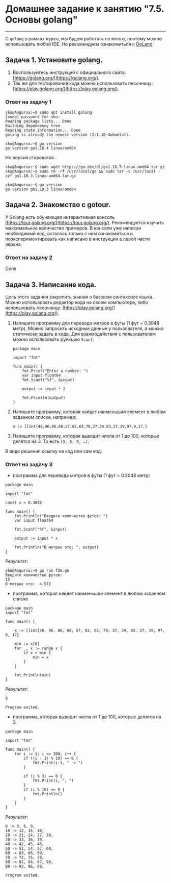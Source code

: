 # Домашнее задание к занятию "7.5. Основы golang"

---

С `golang` в рамках курса, мы будем работать не много, поэтому можно использовать любой IDE. 
Но рекомендуем ознакомиться с [GoLand](https://www.jetbrains.com/ru-ru/go/).  

## Задача 1. Установите golang.
1. Воспользуйтесь инструкций с официального сайта: [https://golang.org/](https://golang.org/).
2. Так же для тестирования кода можно использовать песочницу: [https://play.golang.org/](https://play.golang.org/).

### Ответ на задачу 1

```
sku@Angurva:~$ sudo apt install golang
[sudo] password for sku:
Reading package lists... Done
Building dependency tree
Reading state information... Done
golang is already the newest version (2:1.10~4ubuntu1).

sku@Angurva:~$ go version
go version go1.16.4 linux/amd64
```

Но версия староватaя..

```
sku@Angurva:~$ sudo wget https://go.dev/dl/go1.18.3.linux-amd64.tar.gz
sku@Angurva:~$ sudo rm -rf /usr/local/go && sudo tar -C /usr/local -xzf go1.18.3.linux-amd64.tar.gz

sku@Angurva:~$ go version
go version go1.18.3 linux/amd64
```


## Задача 2. Знакомство с gotour.
У Golang есть обучающая интерактивная консоль [https://tour.golang.org/](https://tour.golang.org/). 
Рекомендуется изучить максимальное количество примеров. В консоли уже написан необходимый код, 
осталось только с ним ознакомиться и поэкспериментировать как написано в инструкции в левой части экрана.  

### Ответ на задачу 2
Done

## Задача 3. Написание кода. 
Цель этого задания закрепить знания о базовом синтаксисе языка. Можно использовать редактор кода 
на своем компьютере, либо использовать песочницу: [https://play.golang.org/](https://play.golang.org/).

1. Напишите программу для перевода метров в футы (1 фут = 0.3048 метр). Можно запросить исходные данные 
у пользователя, а можно статически задать в коде.
    Для взаимодействия с пользователем можно использовать функцию `Scanf`:
    ```
    package main
    
    import "fmt"
    
    func main() {
        fmt.Print("Enter a number: ")
        var input float64
        fmt.Scanf("%f", &input)
    
        output := input * 2
    
        fmt.Println(output)    
    }
    ```
 
1. Напишите программу, которая найдет наименьший элемент в любом заданном списке, например:
    ```
    x := []int{48,96,86,68,57,82,63,70,37,34,83,27,19,97,9,17,}
    ```
1. Напишите программу, которая выводит числа от 1 до 100, которые делятся на 3. То есть `(3, 6, 9, …)`.

В виде решения ссылку на код или сам код. 

### Ответ на задачу 3

* программa для перевода метров в футы (1 фут = 0.3048 метр)
```
package main

import "fmt"

const x = 0.3048

func main() {
	fmt.Println("Введите количество футов: ")
	var input float64

	fmt.Scanf("%f", &input)

	output := input * x

	fmt.Println("В метрах это: ", output)
}
```

Результат:
```
sku@Angurva:~$ go run f2m.go
Введите количество футов:
15
В метрах это:  4.572
```

* программa, которая найдет наименьший элемент в любом заданном списке
```
package main
import "fmt"

func main() {

	x := []int{48, 96, 86, 68, 57, 82, 63, 70, 37, 34, 83, 27, 19, 97, 9, 17}

	min := x[0]
	for _, x := range x {
		if x < min {
			min = x
		}
	}

	fmt.Println(min)
}
```
Результат:
```
9

Program exited.
```

* программа, которая выводит числа от 1 до 100, которые делятся на 3. 

```
package main

import "fmt"

func main() {
	for i := 1; i <= 100; i++ {
		if ((i - 1) % 10) == 0 {
			fmt.Print(i-1, " -> ")
		}

		if (i % 3) == 0 {
			fmt.Print(i, ", ")
		}
		if (i % 10) == 0 {
			fmt.Println()
		}
	}
}
```

Результат:
```
0 -> 3, 6, 9, 
10 -> 12, 15, 18, 
20 -> 21, 24, 27, 30, 
30 -> 33, 36, 39, 
40 -> 42, 45, 48, 
50 -> 51, 54, 57, 60, 
60 -> 63, 66, 69, 
70 -> 72, 75, 78, 
80 -> 81, 84, 87, 90, 
90 -> 93, 96, 99, 

Program exited.
```